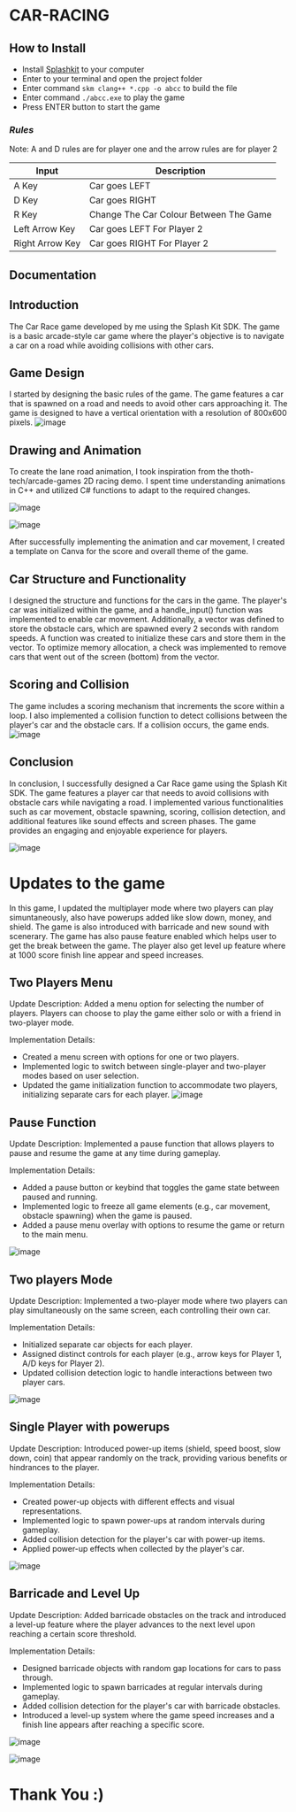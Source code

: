 # CAR-RACING

## How to Install

- Install [Splashkit](https://www.splashkit.io) to your computer
- Enter to your terminal and open the project folder
- Enter command `skm clang++ *.cpp -o abcc` to build the file
- Enter command `./abcc.exe` to play the game
- Press ENTER button to start the game

### *Rules*

Note: A and D rules are for player one and the arrow rules are for player 2

| Input | Description |
| --- | ----------- |
| A Key | Car goes LEFT |
| D Key | Car goes RIGHT |
| R Key | Change The Car Colour Between The Game |
| Left Arrow Key | Car goes LEFT For Player 2 |
| Right Arrow Key | Car goes RIGHT For Player 2|

## Documentation

## Introduction

The Car Race game developed by me using the Splash Kit SDK. The game is a basic arcade-style car game where the player's objective is to navigate a car on a road while avoiding collisions with other cars.

## Game Design

I started by designing the basic rules of the game. The game features a car that is spawned on a road and needs to avoid other cars approaching it. The game is designed to have a vertical orientation with a resolution of 800x600 pixels.
![image](images/homescreen.png)

## Drawing and Animation

To create the lane road animation, I took inspiration from the thoth-tech/arcade-games 2D racing demo. I spent time understanding animations in C++ and utilized C# functions to adapt to the required changes.

![image](images/redcar.png)

![image](images/game.png)

After successfully implementing the animation and car movement, I created a template on Canva for the score and overall theme of the game.

## Car Structure and Functionality

I designed the structure and functions for the cars in the game. The player's car was initialized within the game, and a handle_input() function was implemented to enable car movement. Additionally, a vector was defined to store the obstacle cars, which are spawned every 2 seconds with random speeds. A function was created to initialize these cars and store them in the vector. To optimize memory allocation, a check was implemented to remove cars that went out of the screen (bottom) from the vector.

## Scoring and Collision

The game includes a scoring mechanism that increments the score within a loop. I also implemented a collision function to detect collisions between the player's car and the obstacle cars. If a collision occurs, the game ends.
![image](images/carrace-gameover.png)

## Conclusion

In conclusion, I successfully designed a Car Race game using the Splash Kit SDK. The game features a player car that needs to avoid collisions with obstacle cars while navigating a road. I implemented various functionalities such as car movement, obstacle spawning, scoring, collision detection, and additional features like sound effects and screen phases. The game provides an engaging and enjoyable experience for players.

![image](images/carrace-demo-01.png)



# Updates to the game 

In this game, I updated the multiplayer mode where two players can play simuntaneously, also have powerups added like slow down, money, and shield.
The game is also introduced with barricade and new sound with scenerary. The game has also pause feature enabled which helps user to get the break between the game. The player also get level up feature where at 1000 score finish line appear and speed increases.

## Two Players Menu
Update Description:
Added a menu option for selecting the number of players. Players can choose to play the game either solo or with a friend in two-player mode.

Implementation Details:

- Created a menu screen with options for one or two players.
- Implemented logic to switch between single-player and two-player modes based on user selection.
- Updated the game initialization function to accommodate two players, initializing separate cars for each player.
![image](images/player%20menu.png)

## Pause Function
Update Description:
Implemented a pause function that allows players to pause and resume the game at any time during gameplay.

Implementation Details:

- Added a pause button or keybind that toggles the game state between paused and running.
- Implemented logic to freeze all game elements (e.g., car movement, obstacle spawning) when the game is paused.
- Added a pause menu overlay with options to resume the game or return to the main menu.

![image](images/pause%20menu.png)

## Two players Mode
Update Description:
Implemented a two-player mode where two players can play simultaneously on the same screen, each controlling their own car.

Implementation Details:

- Initialized separate car objects for each player.
- Assigned distinct controls for each player (e.g., arrow keys for Player 1, A/D keys for Player 2).
- Updated collision detection logic to handle interactions between two player cars.

![image](images/Two%20Playres%20together.png)

## Single Player with powerups 
Update Description:
Introduced power-up items (shield, speed boost, slow down, coin) that appear randomly on the track, providing various benefits or hindrances to the player.

Implementation Details:

- Created power-up objects with different effects and visual representations.
- Implemented logic to spawn power-ups at random intervals during gameplay.
- Added collision detection for the player's car with power-up items.
- Applied power-up effects when collected by the player's car.

![image](images/Powerups%20display.png)

## Barricade and Level Up
Update Description:
Added barricade obstacles on the track and introduced a level-up feature where the player advances to the next level upon reaching a certain score threshold.

Implementation Details:

- Designed barricade objects with random gap locations for cars to pass through.
- Implemented logic to spawn barricades at regular intervals during gameplay.
- Added collision detection for the player's car with barricade obstacles.
- Introduced a level-up system where the game speed increases and a finish line appears after reaching a specific score.

![image](images/barricade%20and%20level%20up.png)

![image](images/levelup.png)


# Thank You :)